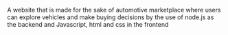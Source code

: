 A website that is made for the sake of automotive marketplace where users can explore vehicles and make buying decisions by the use of node.js as the backend and Javascript, html and css in the frontend
